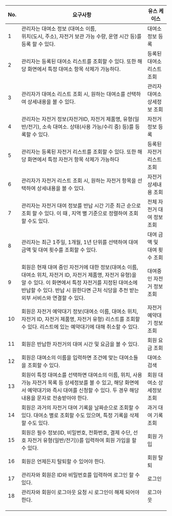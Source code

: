 | No. | 요구사항                                                                                                                                                 | 유스 케이스           |
| --- | ---------------------------------------------------------------------------------------------------------------------------------------------------- | ---------------- |
| 1   | 관리자는 대여소 정보 (대여소 이름,<br>위치(도시, 주소), 자전거 보관 가능 수량, 운영 시간 등)를 등록 할 수 있다.                                                                               | 대여소 정보 등록        |
| 2   | 관리자는 등록된 대여소 리스트를 조회할 수 있다. 또한 해당 화면에서 특정 대여소 항목 삭제가 가능하다.                                                                                           | 등록된 대여소 리스트  조회  |
| 3   | 관리자가 대여소 리스트  조회 시, 원하는 대여소를 선택하여 상세내용을 볼 수 있다.                                                                                                      | 관리자 대여소 상세정보 조회  |
| 4   | 관리자는 자전거 정보(자전거ID, 자전거 제품명, 유형(일반/전기), 소속 대여소. 상태(사용 가능/수리 중) 등)를 등록할 수 있다.                                                                          | 자전거 정보 등록        |
| 5   | 관리자는 등록된 자전거 리스트를 조회할 수 있다. 또한 해당 화면에서 특정 자전거 항목 삭제가 가능하다                                                                                            | 등록된 자전거 리스트 조회   |
| 6   | 관리자가 자전거 리스트 조회 시, 원하는 자전거 항목을 선택하여 상세내용을 볼 수 있다.                                                                                                    | 자전거 상세내용 조회      |
| 7   | 관리자는 자전거 대여 정보를 반납 시간 기준 최근 순으로 조회 할 수 있다. 이 때 , 지역 별 기준으로 정렬하여 조회할 수도 있다.                                                                           | 전체 자전거 대여 정보  조회 |
| 8   | 관리자는 최근 1주일, 1개월, 1년 단위를 선택하여 대여 금액 및 대여 횟수를 조회할 수 있다.                                                                                               | 대여 금액 및 대여 횟수 조회 |
| 9   | 회원은 현재 대여 중인 자전거에 대한 정보(대여소 이름, 대여소 위치, 자전거 ID, 자전거 제품명, 자전거 유형)을 알 수 있다. 이 화면에서 특정 자전거를 지정된 대여소에 반납할 수 있다. 반납 시 원한다면 근처 식당을 추천 받는 외부 서비스와 연결할 수 있다. | 대여중인 자전거 정보 조회   |
| 10  | 회원은 자전거 예약대기 정보(대여소 이름, 대여소 위치, 자전거 ID, 자전거 제품명, 자전거 유형) 리스트를 조회할 수 있다. 리스트에 있는 예약대기에 대해 취소할 수 있다.                                                   | 자전거 예약대기 정보 조회   |
| 11  | 회원은 반납한 자전거의 대여 시간 및 요금을 볼 수 있다.                                                                                                                     | 회원 요금 조회         |
| 12  | 회원은 대여소의 이름을 입력하면 조건에 맞는 대여소들을 조회할 수 있다.                                                                                                             | 대여소 검색           |
| 13  | 회원이 특정 대여소를 선택하면 대여소의 이름, 위치, 사용가능 자전거 목록 등 상세정보를 볼 수 있고, 해당 화면에서 예약대기와 즉시 대여를 신청할 수 있다. 두 경우 해당 내용을 문자로 전송받아야 한다.                                   | 회원 대여소 상세정보 조회   |
| 14  | 회원은 과거의 자전거 대여 기록을 날짜순으로 조회할 수 있다. 대여소 별로 조회할 수도 있으며, 특정 기록을 삭제할 수도 있다.                                                                              | 과거 대여 기록 조회      |
| 15  | 회원은 필수 정보(ID, 비밀번호, 전화번호, 결제 수단, 선호 자전거 유형(일반/전기))를 입력하여 회원 가입을 할 수 있다.                                                                              | 회원 가입            |
| 16  | 회원은 언제든지 탈퇴할 수 있어야 한다.                                                                                                                               | 회원 탈퇴            |
| 17  | 관리자와 회원은 ID와 비밀번호를 입력하여 로그인 할 수 있다.                                                                                                                  | 로그인              |
| 18  | 관리자와 회원이 로그아웃 요청 시 로그인이 해제 되어야한다.                                                                                                                    | 로그아웃             |
|     |                                                                                                                                                      |                  |
|     |                                                                                                                                                      |                  |
|     |                                                                                                                                                      |                  |
